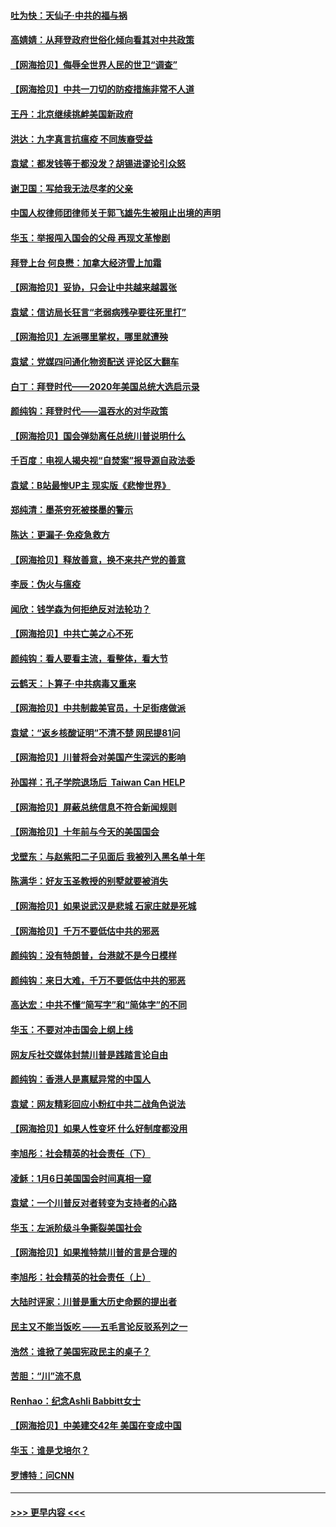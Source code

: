 #### [吐为快：天仙子·中共的福与祸](../pages/nsc993/n12732165.md?t=02041601) 
#### [高婧婧：从拜登政府世俗化倾向看其对中共政策](../pages/nsc993/n12730028.md?t=02041601) 
#### [【网海拾贝】侮辱全世界人民的世卫“调查”](../pages/nsc993/n12727884.md?t=02041601) 
#### [【网海拾贝】中共一刀切的防疫措施非常不人道](../pages/nsc993/n12724879.md?t=02041601) 
#### [王丹：北京继续挑衅美国新政府](../pages/nsc993/n12722456.md?t=02041601) 
#### [洪达：九字真言抗瘟疫 不同族裔受益](../pages/nsc993/n12722448.md?t=02041601) 
#### [袁斌：都发钱等于都没发？胡锡进谬论引众怒](../pages/nsc993/n12722393.md?t=02041601) 
#### [谢卫国：写给我无法尽孝的父亲](../pages/nsc993/n12720325.md?t=02041601) 
#### [中国人权律师团律师关于郭飞雄先生被阻止出境的声明](../pages/nsc993/n12720203.md?t=02041601) 
#### [华玉：举报闯入国会的父母 再现文革惨剧](../pages/nsc993/n12719070.md?t=02041601) 
#### [拜登上台 何良懋：加拿大经济雪上加霜](../pages/nsc993/n12718943.md?t=02041601) 
#### [【网海拾贝】妥协，只会让中共越来越嚣张](../pages/nsc993/n12717392.md?t=02041601) 
#### [袁斌：信访局长狂言“老弱病残孕要往死里打”](../pages/nsc993/n12717343.md?t=02041601) 
#### [【网海拾贝】左派哪里掌权，哪里就遭殃](../pages/nsc993/n12715009.md?t=02041601) 
#### [袁斌：党媒四问通化物资配送 评论区大翻车](../pages/nsc993/n12714950.md?t=02041601) 
#### [白丁：拜登时代——2020年美国总统大选启示录](../pages/nsc993/n12714920.md?t=02041601) 
#### [颜纯钩：拜登时代——温吞水的对华政策](../pages/nsc993/n12713245.md?t=02041601) 
#### [【网海拾贝】国会弹劾离任总统川普说明什么](../pages/nsc993/n12712816.md?t=02041601) 
#### [千百度：电视人揭央视“自焚案”报导源自政法委](../pages/nsc993/n12709760.md?t=02041601) 
#### [袁斌：B站最惨UP主 现实版《悲惨世界》](../pages/nsc993/n12709686.md?t=02041601) 
#### [郑纯清：墨茶穷死被搽墨的警示](../pages/nsc993/n12709262.md?t=02041601) 
#### [陈达：更漏子·免疫急救方](../pages/nsc993/n12709244.md?t=02041601) 
#### [【网海拾贝】释放善意，换不来共产党的善意](../pages/nsc993/n12708361.md?t=02041601) 
#### [李辰：伪火与瘟疫](../pages/nsc993/n12707981.md?t=02041601) 
#### [闻欣：钱学森为何拒绝反对法轮功？](../pages/nsc993/n12707407.md?t=02041601) 
#### [【网海拾贝】中共亡美之心不死](../pages/nsc993/n12707621.md?t=02041601) 
#### [颜纯钩：看人要看主流，看整体，看大节](../pages/nsc993/n12707536.md?t=02041601) 
#### [云鹤天：卜算子‧中共病毒又重来](../pages/nsc993/n12707408.md?t=02041601) 
#### [【网海拾贝】中共制裁美官员，十足街痞做派](../pages/nsc993/n12705115.md?t=02041601) 
#### [袁斌：“返乡核酸证明”不清不楚 网民提81问](../pages/nsc993/n12704982.md?t=02041601) 
#### [【网海拾贝】川普将会对美国产生深远的影响](../pages/nsc993/n12703045.md?t=02041601) 
#### [孙国祥：孔子学院退场后  Taiwan Can HELP](../pages/nsc993/n12702430.md?t=02041601) 
#### [【网海拾贝】屏蔽总统信息不符合新闻规则](../pages/nsc993/n12699998.md?t=02041601) 
#### [【网海拾贝】十年前与今天的美国国会](../pages/nsc993/n12696993.md?t=02041601) 
#### [戈壁东：与赵紫阳二子见面后 我被列入黑名单十年](../pages/nsc993/n12696215.md?t=02041601) 
#### [陈满华：好友玉圣教授的别墅就要被消失](../pages/nsc993/n12695411.md?t=02041601) 
#### [【网海拾贝】如果说武汉是悲城 石家庄就是死城](../pages/nsc993/n12694589.md?t=02041601) 
#### [【网海拾贝】千万不要低估中共的邪恶](../pages/nsc993/n12692771.md?t=02041601) 
#### [颜纯钩：没有特朗普，台港就不是今日模样](../pages/nsc993/n12692678.md?t=02041601) 
#### [颜纯钩：来日大难，千万不要低估中共的邪恶](../pages/nsc993/n12692080.md?t=02041601) 
#### [高达宏：中共不懂“简写字”和“简体字”的不同](../pages/nsc993/n12692068.md?t=02041601) 
#### [华玉：不要对冲击国会上纲上线](../pages/nsc993/n12689948.md?t=02041601) 
#### [网友斥社交媒体封禁川普是践踏言论自由](../pages/nsc993/n12687482.md?t=02041601) 
#### [颜纯钩：香港人是禀赋异常的中国人](../pages/nsc993/n12685142.md?t=02041601) 
#### [袁斌：网友精彩回应小粉红中共二战角色说法](../pages/nsc993/n12684994.md?t=02041601) 
#### [【网海拾贝】如果人性变坏 什么好制度都没用](../pages/nsc993/n12683000.md?t=02041601) 
#### [李旭彤：社会精英的社会责任（下）](../pages/nsc993/n12680604.md?t=02041601) 
#### [凌稣：1月6日美国国会时间真相一窥](../pages/nsc993/n12682780.md?t=02041601) 
#### [袁斌：一个川普反对者转变为支持者的心路](../pages/nsc993/n12682700.md?t=02041601) 
#### [华玉：左派阶级斗争撕裂美国社会](../pages/nsc993/n12681226.md?t=02041601) 
#### [【网海拾贝】如果推特禁川普的言是合理的](../pages/nsc993/n12681232.md?t=02041601) 
#### [李旭彤：社会精英的社会责任（上）](../pages/nsc993/n12680501.md?t=02041601) 
#### [大陆时评家：川普是重大历史命题的提出者](../pages/nsc993/n12679904.md?t=02041601) 
#### [民主又不能当饭吃 ——五毛言论反驳系列之一](../pages/nsc993/n12679877.md?t=02041601) 
#### [浩然：谁掀了美国宪政民主的桌子？](../pages/nsc993/n12679850.md?t=02041601) 
#### [苦胆：“川”流不息](../pages/nsc993/n12678388.md?t=02041601) 
#### [Renhao：纪念Ashli Babbitt女士](../pages/nsc993/n12678359.md?t=02041601) 
#### [【网海拾贝】中美建交42年 美国在变成中国](../pages/nsc993/n12678324.md?t=02041601) 
#### [华玉：谁是戈培尔？](../pages/nsc993/n12677515.md?t=02041601) 
#### [罗博特：问CNN](../pages/nsc993/n12677172.md?t=02041601) 

----
#### [ >>> 更早内容 <<< ](../indexes/nsc993-earlier.md)
